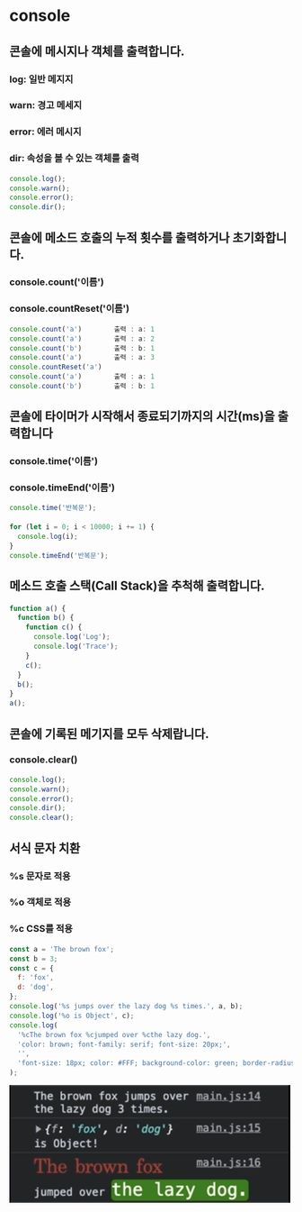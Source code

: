 # console

## 콘솔에 메시지나 객체를 출력합니다.

### log: 일반 메지지

### warn: 경고 메세지

### error: 에러 메시지

### dir: 속성을 볼 수 있는 객체를 출력

```javascript
console.log();
console.warn();
console.error();
console.dir();
```

## 콘솔에 메소드 호출의 누적 횟수를 출력하거나 초기화합니다.

### console.count('이름')

### console.countReset('이름')

```javascript
console.count('a')        출력 : a: 1
console.count('a')        출력 : a: 2
console.count('b')        출력 : b: 1
console.count('a')        출력 : a: 3
console.countReset('a')
console.count('a')        출력 : a: 1
console.count('b')        출력 : b: 1
```

## 콘솔에 타이머가 시작해서 종료되기까지의 시간(ms)을 출력합니다

### console.time('이름')

### console.timeEnd('이름')

```javascript
console.time('반복문');

for (let i = 0; i < 10000; i += 1) {
  console.log(i);
}
console.timeEnd('반복문');
```

## 메소드 호출 스택(Call Stack)을 추척해 출력합니다.

```javascript
function a() {
  function b() {
    function c() {
      console.log('Log');
      console.log('Trace');
    }
    c();
  }
  b();
}
a();
```

## 콘솔에 기록된 메기지를 모두 삭제랍니다.

### console.clear()

```javascript
console.log();
console.warn();
console.error();
console.dir();
console.clear();
```

## 서식 문자 치환

### %s 문자로 적용

### %o 객체로 적용

### %c CSS를 적용

```javascript
const a = 'The brown fox';
const b = 3;
const c = {
  f: 'fox',
  d: 'dog',
};
console.log('%s jumps over the lazy dog %s times.', a, b);
console.log('%o is Object', c);
console.log(
  '%cThe brown fox %cjumped over %cthe lazy dog.',
  'color: brown; font-family: serif; font-size: 20px;',
  '',
  'font-size: 18px; color: #FFF; background-color: green; border-radius: 4px;'
);
```

![Jo](../JSImg/console.png)
